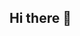 ## Hi there 👋

<!--
**cti110sp2025/cti110sp2025** is a ✨ _special_ ✨ repository because its `README.md` (this file) appears on your GitHub profile.

Amber Parker
ydparker@waketech.edu
This is my CTI110 SP2025 Github account
This repository is going to hold all of my work for class
